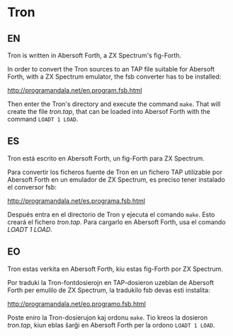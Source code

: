 Tron
====

## EN

Tron is written in Abersoft Forth, a ZX Spectrum's fig-Forth.

In order to convert the Tron sources to an TAP file suitable for Abersoft
Forth, with a ZX Spectrum emulator, the fsb converter has to be installed:

http://programandala.net/en.program.fsb.html

Then enter the Tron's directory and execute the command `make`.
That will create the file _tron.tap_, that can be loaded into
Abersof Forth with the command `LOADT 1 LOAD`.

## ES

Tron está escrito en Abersoft Forth, un fig-Forth para ZX Spectrum.

Para convertir los ficheros fuente de Tron en un fichero TAP utilizable por
Abersoft Forth en un emulador de ZX Spectrum, es preciso tener instalado el
conversor fsb:

http://programandala.net/es.programa.fsb.html

Después entra en el directorio de Tron y ejecuta el comando `make`.
Esto creará el fichero _tron.tap_. Para cargarlo en Abersoft Forth,
usa el comando _LOADT 1 LOAD_.

## EO

Tron estas verkita en Abersoft Forth, kiu estas fig-Forth por ZX Spectrum.

Por traduki la Tron-fontdosierojn en TAP-dosieron uzeblan de Abersoft Forth
per emulilo de ZX Spectrum, la tradukilo fsb devas esti instalita:

http://programandala.net/eo.programo.fsb.html

Poste eniro la Tron-dosierujon kaj ordonu `make`. Tio kreos la dosieron
_tron.tap_, kiun eblas ŝarĝi en Abersoft Forth per la ordono `LOADT 1 LOAD`.
